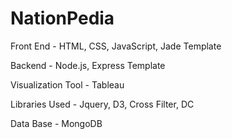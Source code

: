 # NationPedia

Front End - HTML, CSS, JavaScript, Jade Template

Backend - Node.js, Express Template

Visualization Tool - Tableau

Libraries Used - Jquery, D3, Cross Filter, DC

Data Base - MongoDB
